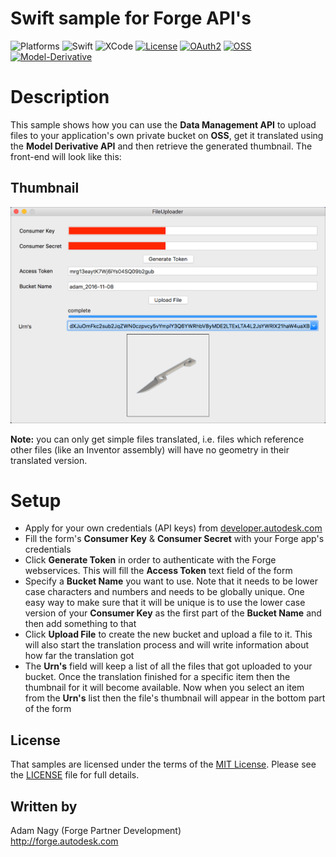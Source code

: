 
# Swift sample for Forge API's 

![Platforms](https://img.shields.io/badge/platform-osx-lightgray.svg)
![Swift](http://img.shields.io/:Swift-4-orange.svg)
![XCode](http://img.shields.io/:XCode-9-blue.svg)
[![License](http://img.shields.io/:license-mit-blue.svg)](http://opensource.org/licenses/MIT)
[![OAuth2](https://img.shields.io/badge/OAuth2-v1-green.svg)](http://developer.autodesk.com/)
[![OSS](https://img.shields.io/badge/OSS-v2-green.svg)](http://developer.autodesk.com/)
[![Model-Derivative](https://img.shields.io/:Model%20Derivative-v2-green.svg)](http://developer.autodesk.com/)

# Description

This sample shows how you can use the **Data Management API** to upload files to your application's own private bucket on **OSS**, get it translated using the **Model Derivative API** and then retrieve the generated thumbnail. The front-end will look like this:

## Thumbnail
![thumbnail](img/FileUploader.png)

**Note:** you can only get simple files translated, i.e. files which reference other files (like an Inventor assembly) will have no geometry in their translated version.


# Setup
 
* Apply for your own credentials (API keys) from [developer.autodesk.com](http://developer.autodesk.com)
* Fill the form's **Consumer Key** & **Consumer Secret** with your Forge app's credentials
* Click **Generate Token** in order to authenticate with the Forge webservices. This will fill the **Access Token** text field of the form
* Specify a **Bucket Name** you want to use. Note that it needs to be lower case characters and numbers and needs to be globally unique. One easy way to make sure that it will be unique is to use the lower case version of your **Consumer Key** as the first part of the **Bucket Name** and then add something to that
* Click **Upload File** to create the new bucket and upload a file to it. This will also start the translation process and will write information about how far the translation got
* The **Urn's** field will keep a list of all the files that got uploaded to your bucket. Once the translation finished for a specific item then the thumbnail for it will become available. Now when you select an item from the **Urn's** list then the file's thumbnail will appear in the bottom part of the form

## License

That samples are licensed under the terms of the [MIT License](http://opensource.org/licenses/MIT). Please see the [LICENSE](LICENSE) file for full details.


## Written by 

Adam Nagy (Forge Partner Development)<br />
http://forge.autodesk.com<br />

